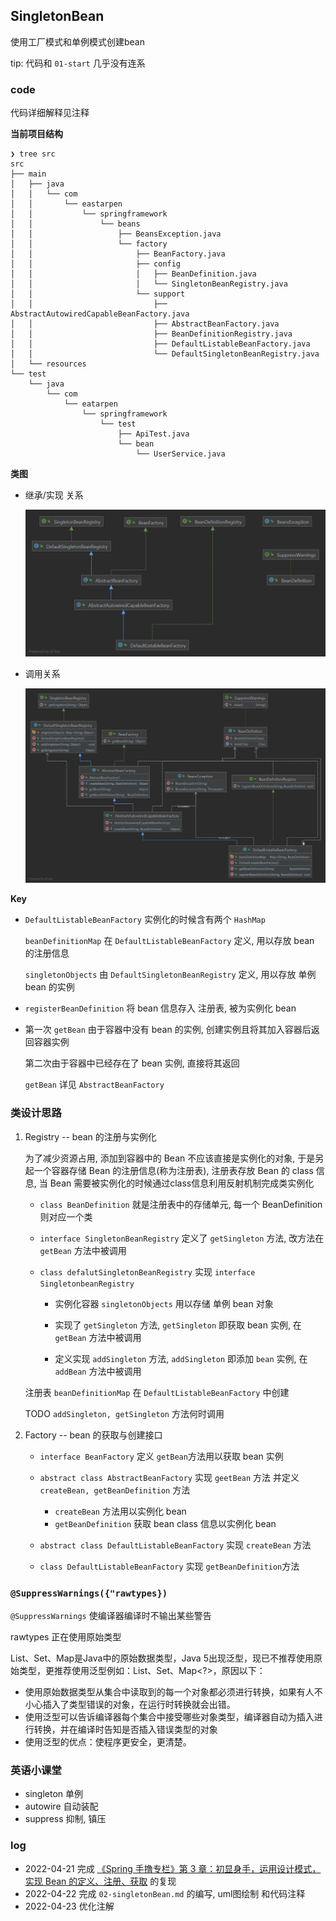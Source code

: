 ## SingletonBean

使用工厂模式和单例模式创建bean

tip: 代码和 `01-start` 几乎没有连系

### code

代码详细解释见注释

**当前项目结构**

```shell
❯ tree src
src
├── main
│   ├── java
│   │   └── com
│   │       └── eastarpen
│   │           └── springframework
│   │               └── beans
│   │                   ├── BeansException.java
│   │                   └── factory
│   │                       ├── BeanFactory.java
│   │                       ├── config
│   │                       │   ├── BeanDefinition.java
│   │                       │   └── SingletonBeanRegistry.java
│   │                       └── support
│   │                           ├── AbstractAutowiredCapableBeanFactory.java
│   │                           ├── AbstractBeanFactory.java
│   │                           ├── BeanDefinitionRegistry.java
│   │                           ├── DefaultListableBeanFactory.java
│   │                           └── DefaultSingletonBeanRegistry.java
│   └── resources
└── test
    └── java
        └── com
            └── eatarpen
                └── springframework
                    └── test
                        ├── ApiTest.java
                        └── bean
                            └── UserService.java
```

**类图**

* 继承/实现 关系

  ![UML-01](https://raw.githubusercontent.com/eastarpen/ssm-study/master/img/demo-05-small-spring/UML-02.png)

* 调用关系

  ![UML-02](https://raw.githubusercontent.com/eastarpen/ssm-study/master/img/demo-05-small-spring/UML-01.png)

**Key**

* `DefaultListableBeanFactory` 实例化的时候含有两个 `HashMap`
  
  `beanDefinitionMap` 在 `DefaultListableBeanFactory` 定义, 用以存放 bean 的注册信息

  `singletonObjects` 由 `DefaultSingletonBeanRegistry` 定义, 用以存放 单例bean 的实例

* `registerBeanDefinition` 将 bean 信息存入 注册表, 被为实例化 bean

* 第一次 `getBean` 由于容器中没有 bean 的实例, 创建实例且将其加入容器后返回容器实例

  第二次由于容器中已经存在了 bean 实例, 直接将其返回

  `getBean` 详见 `AbstractBeanFactory`
  

### 类设计思路

1. Registry -- bean 的注册与实例化
   
   为了减少资源占用, 添加到容器中的 Bean 不应该直接是实例化的对象, 于是另起一个容器存储 Bean 的注册信息(称为注册表), 注册表存放 Bean 的 class
   信息, 当 Bean 需要被实例化的时候通过class信息利用反射机制完成类实例化
   
   * `class BeanDefinition` 就是注册表中的存储单元, 每一个 BeanDefinition 则对应一个类 

   * `interface SingletonBeanRegistry` 定义了 `getSingleton` 方法, 改方法在 `getBean` 方法中被调用

   * `class defalutSingletonBeanRegistry`  实现 `interface SingletonbeanRegistry` 
    
     * 实例化容器 `singletonObjects` 用以存储 单例 bean 对象
     
     * 实现了 `getSingleton` 方法, `getSingleton` 即获取 bean 实例, 在 `getBean` 方法中被调用
       
     * 定义实现 `addSingleton` 方法, `addSingleton` 即添加 `bean` 实例, 在 `addBean` 方法中被调用
     
   注册表 `beanDefinitionMap` 在 `DefaultListableBeanFactory` 中创建

   TODO `addSingleton, getSingleton` 方法何时调用

2. Factory -- bean 的获取与创建接口 

   * `interface BeanFactory` 定义 `getBean`方法用以获取 bean 实例

   * `abstract class AbstractBeanFactory` 实现 `geetBean` 方法 并定义 `createBean, getBeanDefinition` 方法

     * `createBean` 方法用以实例化 bean
     * `getBeanDefinition` 获取 bean class 信息以实例化 bean

   * `abstract class DefaultListableBeanFactory` 实现 `createBean` 方法
    
   * `class DefaultListableBeanFactory` 实现 `getBeanDefinition`方法

### `@SuppressWarnings({"rawtypes})`

`@SuppressWarnings` 使编译器编译时不输出某些警告

rawtypes 正在使用原始类型

List、Set、Map是Java中的原始数据类型，Java 5出现泛型，现已不推荐使用原始类型，更推荐使用泛型例如：List<?>、Set<?>、Map<?>，原因以下：

* 使用原始数据类型从集合中读取到的每一个对象都必须进行转换，如果有人不小心插入了类型错误的对象，在运行时转换就会出错。
* 使用泛型可以告诉编译器每个集合中接受哪些对象类型，编译器自动为插入进行转换，并在编译时告知是否插入错误类型的对象
* 使用泛型的优点：使程序更安全，更清楚。

### 英语小课堂

* singleton 单例
* autowire  自动装配
* suppress  抑制, 镇压

### log

* 2022-04-21 完成 [《Spring 手撸专栏》第 3 章：初显身手，运用设计模式，实现 Bean 的定义、注册、获取](https://mp.weixin.qq.com/s/CgvQzm8B-CvQvXdxONC-lA) 的复现
* 2022-04-22 完成 `02-singletonBean.md` 的编写, uml图绘制 和代码注释 
* 2022-04-23 优化注解
